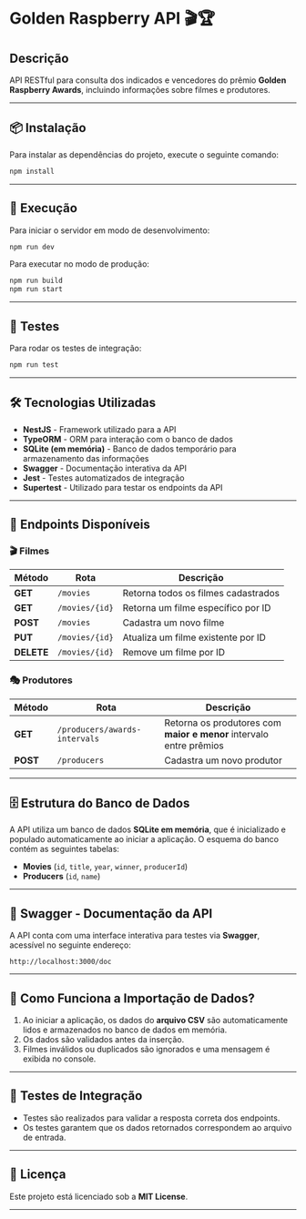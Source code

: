 # **Golden Raspberry API** 🎬🏆

## **Descrição**
API RESTful para consulta dos indicados e vencedores do prêmio **Golden Raspberry Awards**, incluindo informações sobre filmes e produtores.

---

## **📦 Instalação**
Para instalar as dependências do projeto, execute o seguinte comando:

```sh
npm install
```

---

## **🚀 Execução**
Para iniciar o servidor em modo de desenvolvimento:

```sh
npm run dev
```

Para executar no modo de produção:

```sh
npm run build
npm run start
```

---

## **🧪 Testes**
Para rodar os testes de integração:

```sh
npm run test
```

---

## **🛠 Tecnologias Utilizadas**
- **NestJS** - Framework utilizado para a API
- **TypeORM** - ORM para interação com o banco de dados
- **SQLite (em memória)** - Banco de dados temporário para armazenamento das informações
- **Swagger** - Documentação interativa da API
- **Jest** - Testes automatizados de integração
- **Supertest** - Utilizado para testar os endpoints da API

---

## **📌 Endpoints Disponíveis**

### **🎬 Filmes**
| Método | Rota          | Descrição                          |
|--------|--------------|----------------------------------|
| **GET** | `/movies`     | Retorna todos os filmes cadastrados |
| **GET** | `/movies/{id}` | Retorna um filme específico por ID |
| **POST** | `/movies` | Cadastra um novo filme |
| **PUT** | `/movies/{id}` | Atualiza um filme existente por ID |
| **DELETE** | `/movies/{id}` | Remove um filme por ID |

### **🎭 Produtores**
| Método | Rota                               | Descrição |
|--------|-----------------------------------|-----------|
| **GET** | `/producers/awards-intervals`     | Retorna os produtores com **maior e menor** intervalo entre prêmios |
| **POST** | `/producers` | Cadastra um novo produtor |

---

## **🗄 Estrutura do Banco de Dados**
A API utiliza um banco de dados **SQLite em memória**, que é inicializado e populado automaticamente ao iniciar a aplicação. O esquema do banco contém as seguintes tabelas:

- **Movies** (`id`, `title`, `year`, `winner`, `producerId`)
- **Producers** (`id`, `name`)

---

## **📖 Swagger - Documentação da API**
A API conta com uma interface interativa para testes via **Swagger**, acessível no seguinte endereço:

```
http://localhost:3000/doc
```

---

## **📌 Como Funciona a Importação de Dados?**
1. Ao iniciar a aplicação, os dados do **arquivo CSV** são automaticamente lidos e armazenados no banco de dados em memória.
2. Os dados são validados antes da inserção.
3. Filmes inválidos ou duplicados são ignorados e uma mensagem é exibida no console.

---

## **📌 Testes de Integração**
- Testes são realizados para validar a resposta correta dos endpoints.
- Os testes garantem que os dados retornados correspondem ao arquivo de entrada.

---

## **📜 Licença**
Este projeto está licenciado sob a **MIT License**. 

---